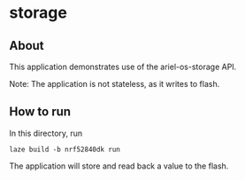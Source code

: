 # storage

## About

This application demonstrates use of the ariel-os-storage API.

Note: The application is not stateless, as it writes to flash.

## How to run

In this directory, run

    laze build -b nrf52840dk run

The application will store and read back a value to the flash.
